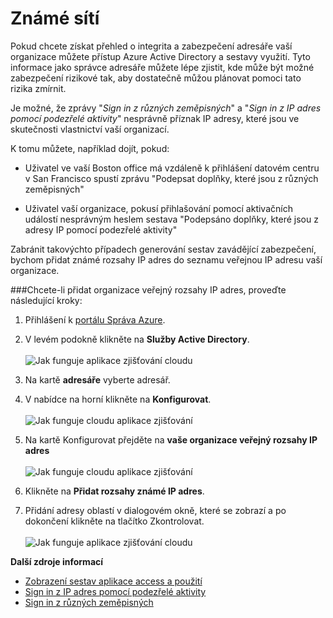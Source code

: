 <properties 
    pageTitle="Známé sítí | Microsoft Azure" 
    description="Nakonfigurováním známé sítě se můžete vyhnout IP adresy, které jsou vlastnictví vaší organizací součástí Sign in z různých zeměpisných a Sign in z IP adresy se sestavami podezřelé aktivity." 
    services="active-directory" 
    documentationCenter="" 
    authors="markusvi" 
    manager="femila"  
    editor=""/>

<tags 
    ms.service="active-directory" 
    ms.workload="identity" 
    ms.tgt_pltfrm="na" 
    ms.devlang="na" 
    ms.topic="article" 
    ms.date="10/10/2016" 
    ms.author="markvi"/>

# <a name="known-networks"></a>Známé sítí


Pokud chcete získat přehled o integrita a zabezpečení adresáře vaší organizace můžete přístup Azure Active Directory a sestavy využití. Tyto informace jako správce adresáře můžete lépe zjistit, kde může být možné zabezpečení rizikové tak, aby dostatečně můžou plánovat pomoci tato rizika zmírnit.

Je možné, že zprávy "*Sign in z různých zeměpisných*" a "*Sign in z IP adres pomocí podezřelé aktivity*" nesprávně příznak IP adresy, které jsou ve skutečnosti vlastnictví vaší organizací. 

K tomu můžete, například dojít, pokud: 

- Uživatel ve vaší Boston office má vzdáleně k přihlášení datovém centru v San Francisco spustí zprávu "Podepsat doplňky, které jsou z různých zeměpisných" 

- Uživatel vaší organizace, pokusí přihlašování pomocí aktivačních událostí nesprávným heslem sestava "Podepsáno doplňky, které jsou z adresy IP pomocí podezřelé aktivity" 

Zabránit takovýchto případech generování sestav zavádějící zabezpečení, bychom přidat známé rozsahy IP adres do seznamu veřejnou IP adresu vaší organizace.    


###<a name="to-add-your-organizations-public-ip-address-ranges-perform-the-following-steps"></a>Chcete-li přidat organizace veřejný rozsahy IP adres, proveďte následující kroky: 

1.  Přihlášení k [portálu Správa Azure](https://manage.windowsazure.com).

2.  V levém podokně klikněte na **Služby Active Directory**. <br><br>![Jak funguje aplikace zjišťování cloudu](./media/active-directory-known-networks/known-netwoks-01.png)

3.  Na kartě **adresáře** vyberte adresář.

4.  V nabídce na horní klikněte na **Konfigurovat**. <br><br>![Jak funguje cloudu aplikace zjišťování](./media/active-directory-known-networks/known-netwoks-02.png)

5.  Na kartě Konfigurovat přejděte na **vaše organizace veřejný rozsahy IP adres** <br><br>![Jak funguje cloudu aplikace zjišťování](./media/active-directory-known-networks/known-netwoks-03.png)

6.  Klikněte na **Přidat rozsahy známé IP adres**.

7.  Přidání adresy oblastí v dialogovém okně, které se zobrazí a po dokončení klikněte na tlačítko Zkontrolovat. <br><br>![Jak funguje aplikace zjišťování cloudu](./media/active-directory-known-networks/known-netwoks-04.png)


**Další zdroje informací**


* [Zobrazení sestav aplikace access a použití](active-directory-view-access-usage-reports.md)
* [Sign in z IP adres pomocí podezřelé aktivity](active-directory-reporting-sign-ins-from-ip-addresses-with-suspicious-activity.md)
* [Sign in z různých zeměpisných](active-directory-reporting-sign-ins-from-multiple-geographies.md)


